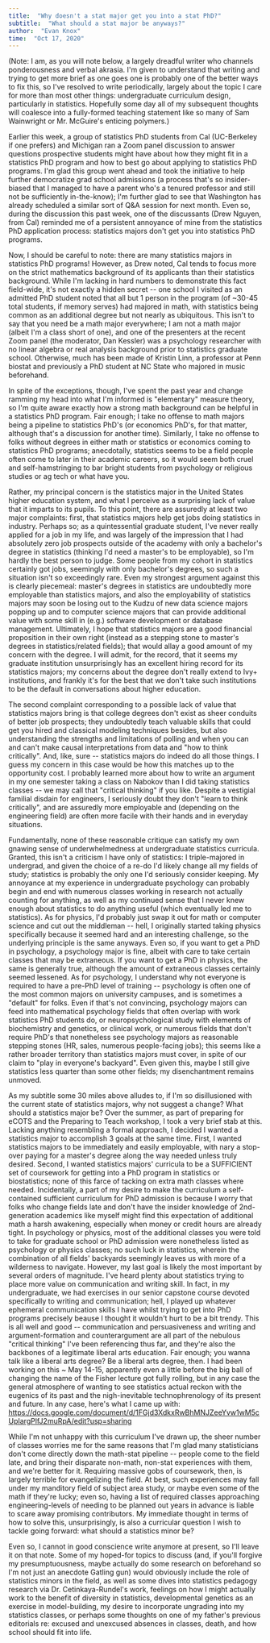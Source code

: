 ```yaml
---
title:  "Why doesn't a stat major get you into a stat PhD?"
subtitle:  "What should a stat major be anyways?"
author:  "Evan Knox"
time:  "Oct 17, 2020"
---
```


(Note:  I am, as you will note below, a largely dreadful writer who channels ponderousness and verbal akrasia.  I'm given to understand that writing and trying to get more brief as one goes one is probably one of the better ways to fix this, so I've resolved to write periodically, largely about the topic I care for more than most other things:  undergraduate curriculum design, particularly in statistics.  Hopefully some day all of my subsequent thoughts will coalesce into a fully-formed teaching statement like so many of Sam Wainwright or Mr. McGuire's enticing polymers.)

Earlier this week, a group of statistics PhD students from Cal (UC-Berkeley if one prefers) and Michigan ran a Zoom panel discussion to answer questions prospective students might have about how they might fit in a statistics PhD program and how to best go about applying to statistics PhD programs.  I'm glad this group went ahead and took the initiative to help further democratize grad school admissions (a process that's so insider-biased that I managed to have a parent who's a tenured professor and still not be sufficiently in-the-know); I'm further glad to see that Washington has already scheduled a similar sort of Q&A session for next month.  Even so, during the discussion this past week, one of the discussants (Drew Nguyen, from Cal) reminded me of a persistent annoyance of mine from the statistics PhD application process:  statistics majors don't get you into statistics PhD programs.  

Now, I should be careful to note:  there are many statistics majors in statistics PhD programs!  However, as Drew noted, Cal tends to focus more on the strict mathematics background of its applicants than their statistics background.  While I'm lacking in hard numbers to demonstrate this fact field-wide, it's not exactly a hidden secret -- one school I visited as an admitted PhD student noted that all but 1 person in the program (of ~30-45 total students, if memory serves) had majored in math, with statistics being common as an additional degree but not nearly as ubiquitous.  This isn't to say that you need be a math major everywhere;  I am not a math major (albeit I'm a class short of one), and one of the presenters at the recent Zoom panel (the moderator, Dan Kessler) was a psychology researcher with no linear algebra or real analysis background prior to statistics graduate school.  Otherwise, much has been made of Kristin Linn, a professor at Penn biostat and previously a PhD student at NC State who majored in music beforehand.  

In spite of the exceptions, though, I've spent the past year and change ramming my head into what I'm informed is "elementary" measure theory, so I'm quite aware exactly how a strong math background can be helpful in a statistics PhD program.  Fair enough; I take no offense to math majors being a pipeline to statistics PhD's (or economics PhD's, for that matter, although that's a discussion for another time).  Similarly, I take no offense to folks without degrees in either math or statistics or economics coming to statistics PhD programs;  anecdotally, statistics seems to be a field people often come to later in their academic careers, so it would seem both cruel and self-hamstringing to bar bright students from psychology or religious studies or ag tech or what have you.  

Rather, my principal concern is the statistics major in the United States higher education system, and what I perceive as a surprising lack of value that it imparts to its pupils.  To this point, there are assuredly at least two major complaints:  first, that statistics majors help get jobs doing statistics in industry.  Perhaps so; as a quintessential graduate student, I've never really applied for a job in my life, and was largely of the impression that I had absolutely zero job prospects outside of the academy with only a bachelor's degree in statistics (thinking I'd need a master's to be employable), so I'm hardly the best person to judge.  Some people from my cohort in statistics certainly got jobs, seemingly with only bachelor's degrees, so such a situation isn't so exceedingly rare.  Even my strongest argument against this is clearly piecemeal:  master's degrees in statistics are undoubtedly more employable than statistics majors, and also the employability of statistics majors may soon be losing out to the Kudzu of new data science majors popping up and to computer science majors that can provide additional value with some skill in (e.g.) software development or database management.  Ultimately, I hope that statistics majors are a good financial proposition in their own right (instead as a stepping stone to master's degrees in statistics/related fields); that would allay a good amount of my concern with the degree.  I will admit, for the record, that it seems my graduate institution unsurprisingly has an excellent hiring record for its statistics majors;  my concerns about the degree don't really extend to Ivy+ institutions, and frankly it's for the best that we don't take such institutions to be the default in conversations about higher education.

The second complaint corresponding to a possible lack of value that statistics majors bring is that college degrees don't exist as sheer conduits of better job prospects; they undoubtedly teach valuable skills that could get you hired and classical modeling techniques besides, but also understanding the strengths and limitations of polling and when you can and can't make causal interpretations from data and "how to think critically".    And, like, sure -- statistics majors do indeed do all those things.  I guess my concern in this case would be how this matches up to the opportunity cost.  I probably learned more about how to write an argument in my one semester taking a class on Nabokov than I did taking statistics classes -- we may call that "critical thinking" if you like.  Despite a vestigial familial disdain for engineers, I seriously doubt they don't "learn to think critically", and are assuredly more employable and (depending on the engineering field) are often more facile with their hands and in everyday situations.  

Fundamentally, none of these reasonable critique can satisfy my own gnawing sense of underwhelmedness at undergraduate statistics curricula.  Granted, this isn't a criticism I have only of statistics:  I triple-majored in undergrad, and given the choice of a re-do I'd likely change all my fields of study; statistics is probably the only one I'd seriously consider keeping.  My annoyance at my experience in undergraduate psychology can probably begin and end with numerous classes working in research not actually counting for anything, as well as my continued sense that I never knew enough about statistics to do anything useful (which eventually led me to statistics).  As for physics, I'd probably just swap it out for math or computer science and cut out the middleman -- hell, I originally started taking physics specifically because it seemed hard and an interesting challenge, so the underlying principle is the same anyways.  Even so, if you want to get a PhD in psychology, a psychology major is fine, albeit with care to take certain classes that may be extraneous.  If you want to get a PhD in physics, the same is generally true, although the amount of extraneous classes certainly seemed lessened.  As for psychology, I understand why not everyone is required to have a pre-PhD level of training -- psychology is often one of the most common majors on university campuses, and is sometimes a "default" for folks.  Even if that's not convincing, psychology majors can feed into mathematical psychology fields that often overlap with work statistics PhD students do, or neuropsychological study with elements of biochemistry and genetics, or clinical work, or numerous fields that don't require PhD's that nonetheless see psychology majors as reasonable stepping stones (HR, sales, numerous people-facing jobs); this seems like a rather broader territory than statistics majors must cover, in spite of our claim to "play in everyone's backyard".  Even given this, maybe I still give statistics less quarter than some other fields; my disenchantment remains unmoved.

As my subtitle some 30 miles above alludes to, if I'm so disillusioned with the current state of statistics majors, why not suggest a change?  What should a statistics major be?  Over the summer, as part of preparing for eCOTS and the Preparing to Teach workshop, I took a very brief stab at this.  Lacking anything resembling a formal approach, I decided I wanted a statistics major to accomplish 3 goals at the same time.  First, I wanted statistics majors to be immediately and easily employable, with nary a stop-over paying for a master's degree along the way needed unless truly desired.  Second, I wanted statistics majors' curricula to be a SUFFICIENT set of coursework for getting into a PhD program in statistics or biostatistics; none of this farce of tacking on extra math classes where needed.  Incidentally, a part of my desire to make the curriculum a self-contained sufficient curriculum for PhD admission is because I worry that folks who change fields late and don't have the insider knowledge of 2nd-generation academics like myself might find this expectation of additional math a harsh awakening, especially when money or credit hours are already tight.  In psychology or physics, most of the additional classes you were told to take for graduate school or PhD admission were nonetheless listed as psychology or physics classes; no such luck in statistics, wherein the combination of all fields' backyards seemingly leaves us with more of a wilderness to navigate.  However, my last goal is likely the most important by several orders of magnitude.  I've heard plenty about statistics trying to place more value on communication and writing skill.  In fact, in my undergraduate, we had exercises in our senior capstone course devoted specifically to writing and communication; hell, I played up whatever ephemeral communication skills I have whilst trying to get into PhD programs precisely beause I thought it wouldn't hurt to be a bit trendy.  This is all well and good -- communication and persuasiveness and writing and argument-formation and counterargument are all part of the nebulous "critical thinking" I've been referencing thus far, and they're also the backbones of a legitimate liberal arts education.  Fair enough; you wanna talk like a liberal arts degree?  Be a liberal arts degree, then.  I had been working on this ~ May 14-15, apparently even a little before the big ball of changing the name of the Fisher lecture got fully rolling, but in any case the general atmosphere of wanting to see statistics actual reckon with the eugenics of its past and the nigh-inevitable technophrenology of its present and future.  In any case, here's what I came up with:  https://docs.google.com/document/d/1FGjd3XdkxRwBhMNJZeeYvw1wM5cUpIargPlfJ2muRpA/edit?usp=sharing 

While I'm not unhappy with this curriculum I've drawn up, the sheer number of classes worries me for the same reasons that I'm glad many statisticians don't come directly down the math-stat pipeline -- people come to the field late, and bring their disparate non-math, non-stat experiences with them, and we're better for it.  Requiring massive gobs of coursework, then, is largely terrible for evangelizing the field.  At best, such experiences may fall under my manditory field of subject area study, or maybe even some of the math if they're lucky;  even so, having a list of required classes approaching engineering-levels of needing to be planned out years in advance is liable to scare away promising contributors.  My immediate thought in terms of how to solve this, unsurprisingly, is also a curricular question I wish to tackle going forward:  what should a statistics minor be?  

Even so, I cannot in good conscience write anymore at present, so I'll leave it on that note.  Some of my hoped-for topics to discuss (and, if you'll forgive my presumptuousness, maybe actually do some research on beforehand so I'm not just an anecdote Gatling gun) would obviously include the role of statistics minors in the field, as well as some dives into statistics pedagogy research via Dr. Cetinkaya-Rundel's work, feelings on how I might actually work to the benefit of diversity in statistics, developmental genetics as an exercise in model-building, my desire to incorporate ungrading into my statistics classes, or perhaps some thoughts on one of my father's previous editorials re: excused and unexcused absences in classes, death, and how school should fit into life.  